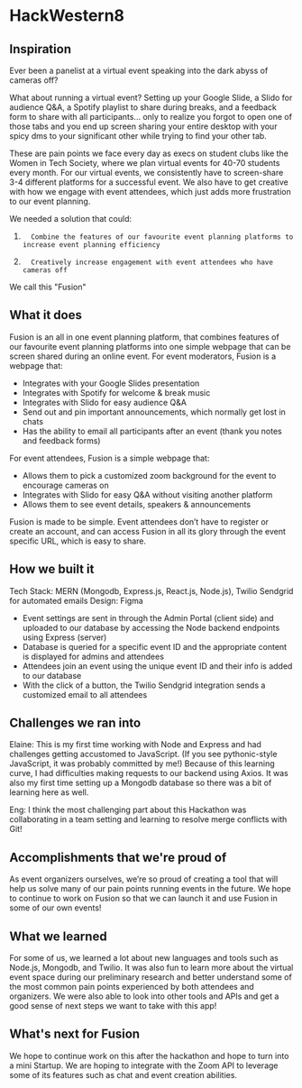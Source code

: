 ﻿# HackWestern8
 
## Inspiration
Ever been a panelist at a virtual event speaking into the dark abyss of cameras off?
 
What about running a virtual event? Setting up your Google Slide, a Slido for audience Q&A, a Spotify playlist to share during breaks, and a feedback form to share with all participants... only to realize you forgot to open one of those tabs and you end up screen sharing your entire desktop with your spicy dms to your significant other while trying to find your other tab.
 
These are pain points we face every day as execs on student clubs like the Women in Tech Society, where we plan virtual events for 40-70 students every month. For our virtual events, we consistently have to screen-share 3-4 different platforms for a successful event. We also have to get creative with how we engage with event attendees, which just adds more frustration to our event planning.
 
We needed a solution that could:
1.       Combine the features of our favourite event planning platforms to increase event planning efficiency
2.       Creatively increase engagement with event attendees who have cameras off
 
We call this "Fusion"
 
## What it does
Fusion is an all in one event planning platform, that combines features of our favourite event planning platforms into one simple webpage that can be screen shared during an online event.
For event moderators, Fusion is a webpage that:
- Integrates with your Google Slides presentation
- Integrates with Spotify for welcome & break music
- Integrates with Slido for easy audience  Q&A
- Send out and pin important announcements, which normally get lost in chats
- Has the ability to email all participants after an event (thank you notes and feedback forms)
 
For event attendees, Fusion is a simple webpage that:
- Allows them to pick a customized zoom background for the event to encourage cameras on
- Integrates with Slido for easy Q&A without visiting another platform
- Allows them to see event details, speakers & announcements
 
Fusion is made to be simple. Event attendees don’t have to register or create an account, and can access Fusion in all its glory through the event specific URL, which is easy to share.
 
## How we built it
Tech Stack: MERN (Mongodb, Express.js, React.js, Node.js), Twilio Sendgrid for automated emails
Design: Figma
- Event settings are sent in through the Admin Portal (client side) and uploaded to our database by accessing the Node backend endpoints using Express (server)
- Database is queried for a specific event ID and the appropriate content is displayed for admins and attendees
- Attendees join an event using the unique event ID and their info is added to our database
- With the click of a button, the Twilio Sendgrid integration sends a customized email to all attendees
 
## Challenges we ran into
Elaine: This is my first time working with Node and Express and had challenges getting accustomed to JavaScript.  (If you see pythonic-style JavaScript, it was probably committed by me!) Because of this learning curve, I had difficulties making requests to our backend using Axios. It was also my first time setting up a Mongodb database so there was a bit of learning here as well.

Eng: I think the most challenging part about this Hackathon was collaborating in a team setting and learning to resolve merge conflicts with Git!

 
## Accomplishments that we're proud of
As event organizers ourselves, we’re so proud of creating a tool that will help us solve many of our pain points running events in the future. We hope to continue to work on Fusion so that we can launch it and use Fusion in some of our own events!
 
 
## What we learned
For some of us, we learned a lot about new languages and tools such as Node.js, Mongodb, and Twilio. It was also fun to learn more about the virtual event space during our preliminary research and better understand some of the most common pain points experienced by both attendees and organizers. We were also able to look into other tools and APIs and get a good sense of next steps we want to take with this app! 
 
 
## What's next for Fusion
We hope to continue work on this after the hackathon and hope to turn into a mini Startup. We are hoping to integrate with the Zoom API to leverage some of its features such as chat and event creation abilities. 
